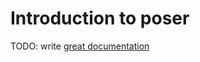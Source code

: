 # Introduction to poser

TODO: write [great documentation](http://jacobian.org/writing/great-documentation/what-to-write/)
